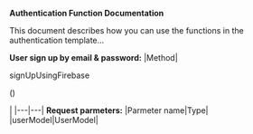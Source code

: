 **Authentication Function Documentation**  
 

This document describes how you can use the functions in the authentication template…  


**User sign up by email & password:**
|Method|<p>signUpUsingFirebase<p>()</p></p>|
|---|---|
**Request parmeters:**
|Parmeter name|Type|
|userModel|UserModel|
